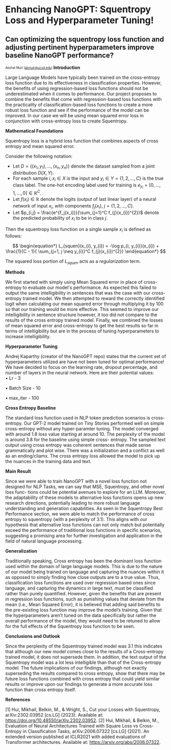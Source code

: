 # Enhancing NanoGPT: Squentropy Loss and Hyperparameter Tuning!

## Can optimizing the squentropy loss function and adjusting pertinent hyperparameters improve baseline NanoGPT performance?
<sub><sup>Akshat Muir (akmuir@ucsd.edu) </sup></sub>
**Introduction**

Large Language Models have typically been trained on the 
cross-entropy loss function due to its effectiveness 
in classification properties. However, the benefits of using 
regression-based loss functions should not be underestimated
when it comes to performance. Our project proposes to combine
the benefits that come with regression-based loss functions with 
the practicality of classification-based loss functions to create
a more robust loss function and see if the performance of the model
can be improved. In our case we will be using mean squared error loss
in conjunction with cross-entropy loss to create Squentropy.

**Mathematical Foundations**  

Squentropy loss is a hybrid loss function that combines aspects of cross entropy and mean squared error.  
        
Consider the following notation:

* Let $D = \{(x_1, y_1), ..., (x_n, y_n)\}$ denote the dataset sampled from a joint distribution $D(X , Y)$. 
* For each sample $i,  x_i \in X$ is the input and $y_i \in Y = \{1, 2, . . . , C\}$ is the true class label. The one-hot encoding label used for training is $e_{y_{i}} = [0, ..., 1, ..., 0] \in \mathbb{R}^C$. 
* Let $f(x_i) \in \mathbb{R}$ denote the logits (output of last linear layer) of a neural network of input $x_i$, with components $f_j(x_i)$, $j = \{1, 2, . . . , C\}$.
* Let $p_{i,j} = \frac{e^{f_j(x_i)}}{\sum_{j=1}^C f_{j}(x_{i})^{2}}$ denote the predicted probability of $x_i$ to be in class $j$.  

Then the squentropy loss function on a single sample $x_i$
is defined as follows:

$$
\begin{equation*}
    L_{squen}(x_{i}, y_{i})  = -\log p_{i, y_{i}}(x_{i}) + \frac{1}{C - 1}{ \sum_{j=1, j \neq y_{i}}^C f_{j}(x_{i})^{2}}
\end{equation*}
$$

The squared loss portion of $L_{squen}$ acts as a $\textit{regularization}$ term.


**Methods**

We first started with simply using Mean Squared error in place of
cross-entropy to evaluate our model's performance. As expected
this failed to output the same intelligibility in sentences
that was the case with our cross-entropy trained model.
We then attempted to reward the correctly identified logit
when calculating our mean squared error through multiplying
it by 100 so that our training would be more effective.
This seemed to improve our intelligibility in sentence structure
however, it too did not compare to the results of the 
cross entropy trained model. Finally, we combined the losses of
mean squared error and cross-entropy to get the best results
so far in terms of intelligibility but are in the process of 
tuning hyperparameters to increase intelligibility.


**Hyperparameter Tuning**

Andrej Kaparthy (creator of the NanoGPT repo)
states that the current set of hyperparameters utilized 
are have not been tuned for optimal performance! 
We have decided to focus on the learning
rate, dropout percentage, and number of layers in
the neural network. Here are their potential values:  
• Lr - 3  

• Batch Size - 10  

• max_iter - 100  

**Cross Entropy Baseline**

The standard loss function used in NLP token 
prediction scenarios is cross-entropy. Our GPT-2 model
trained on Tiny Stories performed well on simple
cross-entropy without any hyper-paramter tuning.
The model converged with around 1.8 loss value
starting at around 10. The perplexity of the model
is around 3.8 for the baseline using simple cross-
entropy. The sampled text output using cross entropy was
coherent sentences that made sense grammatically
and plot wise. There was a initialization and a 
conflict as well as an ending/cliamx. The cross entropy
loss allowed the model to pick up the nuances in the
training data and text.

**Main Result**

Since we were able to train NanoGPT with a novel loss
function not designed for NLP Tasks, we can say
that MSE, Squentropy, and other novel loss func-
tions could be potential avenues to explore for an
LLM. Moreover, the adaptability of these models to
alternative loss functions opens up new research 
directions, potentially leading to more robust language
understanding and generation capabilities. As seen
in the Squentropy Best Performance section, we were
able to match the performance of cross entropy to
squentropy (with a perplexity of 3.1). This aligns
with our hypothesis that alternative loss functions
can not only match but potentially exceed the performance of 
traditional loss functions in specific scenarios, 
suggesting a promising area for further investigation 
and application in the field of natural language processing.

**Generalization**

Traditionally speaking, Cross entropy has been the
dominant loss function used within the domain of
large language models. This is due to the nature
of our model being trained on language and capturing 
the nuances within it as opposed to simply
finding how close outputs are to a true value. Thus,
classification loss functions are used over regression
based ones since language, and capturing the dynamics 
in large text, must be classified rather than
purely quantified. However, given the benefits that
are present in regression loss functions, such as 
punishing values that deviate from the mean (i.e., Mean
Squared Error), it is believed that adding said 
benefits to the pre-existing loss function may improve
the model’s training. Given that the hyperparameters 
aren’t tuned on the data specifically but rather
the overall performance of the model, they would
need to be retuned to allow for the full effects of the
Squentropy loss function to be seen.

**Conclusions and Outlook**

Since the perplexity of the Squentropy trained model
was 3.1 this indicates that although our new model
comes close to the results of a Cross-entropy trained
model, it does not supersede them. In addition, the
text output of the Squentropy model was a lot less
intelligible than that of the Cross-entropy model.
The future implications of our findings, although not
exactly superseding the results compared to cross 
entropy, show that there may be future loss functions
combined with cross entropy that could yield similar
results or improve upon our findings to generate a
more accurate loss function than cross entropy itself.

**References**

[1] Hui, Mikhail, Belkin, M., & Wright, S., Cut your Losses
with Squentropy, arXiv:2302.03952 [cs.LG] (2023).
Available at: https://doi.org/10.48550/arXiv.2302.03952.
[2] Hui, Mikhail, & Belkin, M., Evaluation of Neural
Architectures Trained with Square Loss vs
Cross-Entropy in Classification Tasks,
arXiv:2006.07322 [cs.LG] (2021). An extended version
published at ICLR2021 with added evaluations of
Transformer architectures. Available at:
https://arxiv.org/abs/2006.07322.
